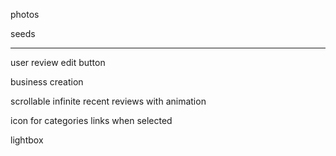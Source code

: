 photos

seeds

---

user review edit button

business creation

scrollable infinite recent reviews with animation

icon for categories links when selected

lightbox